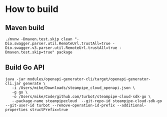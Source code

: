 # How to build

## Maven build

`./mvnw -Dmaven.test.skip clean "-Dio.swagger.parser.util.RemoteUrl.trustAll=true -Dio.swagger.v3.parser.util.RemoteUrl.trustAll=true -Dmaven.test.skip=true" package`

## Build Go API

```
java -jar modules/openapi-generator-cli/target/openapi-generator-cli.jar generate \
   -i /Users/mike/Downloads/steampipe_cloud_openapi.json \
   -g go \
   -o /Users/mike/Code/github.com/turbot/steampipe-cloud-sdk-go \
   --package-name steampipecloud  --git-repo-id steampipe-cloud-sdk-go --git-user-id turbot --remove-operation-id-prefix --additional-properties structPrefix=true
```


